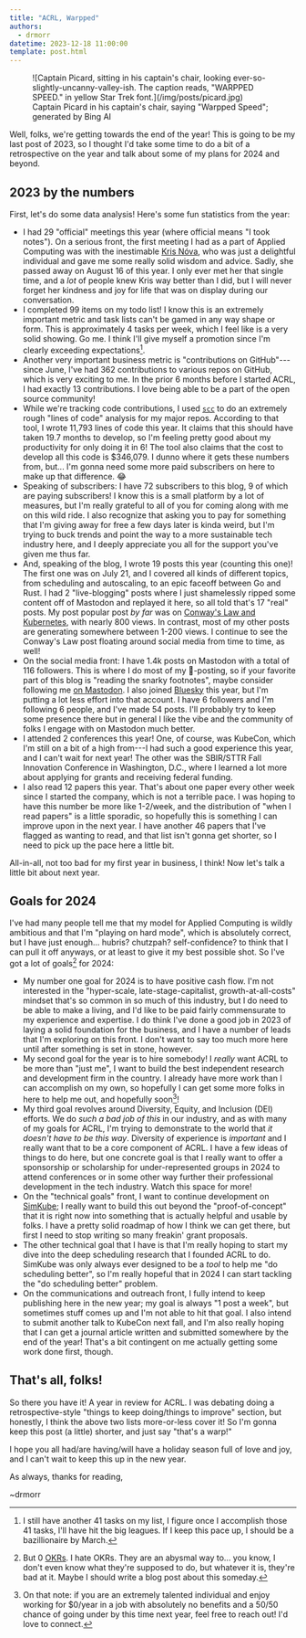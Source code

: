 ```yaml
---
title: "ACRL, Warpped"
authors: 
  - drmorr
datetime: 2023-12-18 11:00:00
template: post.html
---
```


<figure markdown>
  ![Captain Picard, sitting in his captain's chair, looking ever-so-slightly-uncanny-valley-ish.  The caption reads, "WARPPED SPEED." in yellow Star Trek font.](/img/posts/picard.jpg) 
  <figcaption>Captain Picard in his captain's chair, saying "Warpped Speed"; generated by Bing AI</figcaption>
</figure>


Well, folks, we're getting towards the end of the year!  This is going to be my last post of 2023, so I thought I'd take
some time to do a bit of a retrospective on the year and talk about some of my plans for 2024 and beyond.  

## 2023 by the numbers

First, let's do some data analysis!  Here's some fun statistics from the year:

- I had 29 "official" meetings this year (where official means "I took notes").  On a serious front, the first meeting I
  had as a part of Applied Computing was with the inestimable [Kris Nóva](https://krisnova.net/bio/), who was just a
  delightful individual and gave me some really solid wisdom and advice.  Sadly, she passed away on August 16 of this
  year.  I only ever met her that single time, and a _lot_ of people knew Kris way better than I did, but I will never
  forget her kindness and joy for life that was on display during our conversation.
- I completed 99 items on my todo list!  I know this is an extremely important metric and task lists can't be gamed in
  any way shape or form.  This is approximately 4 tasks per week, which I feel like is a very solid showing.  Go me.
  I think I'll give myself a promotion since I'm clearly exceeding expectations[^1].
- Another very important business metric is "contributions on GitHub"---since June, I've had 362 contributions to
  various repos on GitHub, which is very exciting to me.  In the prior 6 months before I started ACRL, I had exactly 13
  contributions.  I love being able to be a part of the open source community!
- While we're tracking code contributions, I used [`scc`](https://github.com/boyter/scc) to do an extremely rough "lines
  of code" analysis for my major repos.  According to that tool, I wrote 11,793 lines of code this year.  It claims
  that this should have taken 19.7 months to develop, so I'm feeling pretty good about my productivity for only doing it
  in 6!  The tool also claims that the cost to develop all this code is $346,079.  I dunno where it gets these
  numbers from, but... I'm gonna need some more paid subscribers on here to make up that difference. 😂
- Speaking of subscribers: I have 72 subscribers to this blog, 9 of which are paying subscribers!  I know this is a
  small platform by a lot of measures, but I'm really grateful to all of you for coming along with me on this wild ride.
  I also recognize that asking you to pay for something that I'm giving away for free a few days later is kinda weird,
  but I'm trying to buck trends and point the way to a more sustainable tech industry here, and I deeply appreciate you
  all for the support you've given me thus far.
- And, speaking of the blog, I wrote 19 posts this year (counting this one)!  The first one was on July 21, and I
  covered all kinds of different topics, from scheduling and autoscaling, to an epic faceoff between Go and Rust.  I had
  2 "live-blogging" posts where I just shamelessly ripped some content off of Mastodon and replayed it here, so all told
  that's 17 "real" posts.  My post popular post _by far_ was on [Conway's Law and Kubernetes](2023-08-18-conways-law-k8s.html),
  with nearly 800 views.  In contrast, most of my other posts are generating somewhere between 1-200 views.  I continue
  to see the Conway's Law post floating around social media from time to time, as well!
- On the social media front: I have 1.4k posts on Mastodon with a total of 116 followers.  This is where I do most of my
  💩-posting, so if your favorite part of this blog is "reading the snarky footnotes", maybe consider following me 
  [on Mastodon](https://hachyderm.io/@drmorr).  I also joined [Bluesky](https://bsky.app/profile/drmorr.bsky.social)
  this year, but I'm putting a lot less effort into that account.  I have 6 followers and I'm following 6 people, and
  I've made 54 posts.  I'll probably try to keep some presence there but in general I like the vibe and the community of
  folks I engage with on Mastodon much better.
- I attended 2 conferences this year!  One, of course, was KubeCon, which I'm still on a bit of a high from---I had such
  a good experience this year, and I can't wait for next year!  The other was the SBIR/STTR Fall Innovation Conference
  in Washington, D.C., where I learned a lot more about applying for grants and receiving federal funding.
- I also read 12 papers this year.  That's about one paper every other week since I started the company, which is not a
  terrible pace.  I was hoping to have this number be more like 1-2/week, and the distribution of "when I read papers"
  is a little sporadic, so hopefully this is something I can improve upon in the next year.  I have another 46 papers
  that I've flagged as wanting to read, and that list isn't gonna get shorter, so I need to pick up the pace here a
  little bit.

All-in-all, not too bad for my first year in business, I think!  Now let's talk a little bit about next year.

## Goals for 2024

I've had many people tell me that my model for Applied Computing is wildly ambitious and that I'm "playing on hard
mode", which is absolutely correct, but I have just enough... hubris?  chutzpah?  self-confidence?  to think that I can
pull it off anyways, or at least to give it my best possible shot.  So I've got a lot of goals[^2] for 2024:

- My number one goal for 2024 is to have positive cash flow.  I'm not interested in the "hyper-scale,
  late-stage-capitalist, growth-at-all-costs" mindset that's so common in so much of this industry, but I do need to be
  able to make a living, and I'd like to be paid fairly commensurate to my experience and expertise.  I do think I've
  done a good job in 2023 of laying a solid foundation for the business, and I have a number of leads that I'm exploring
  on this front.  I don't want to say too much more here until after something is set in stone, however.
- My second goal for the year is to hire somebody!  I _really_ want ACRL to be more than "just me", I want to build the
  best independent research and development firm in the country.  I already have more work than I can accomplish on my
  own, so hopefully I can get some more folks in here to help me out, and hopefully soon[^3]!
- My third goal revolves around Diversity, Equity, and Inclusion (DEI) efforts.  We do _such a bad job of this_ in our
  industry, and as with many of my goals for ACRL, I'm trying to demonstrate to the world that _it doesn't have to be
  this way_.  Diversity of experience is _important_ and I really want that to be a core component of ACRL.  I have a
  few ideas of things to do here, but one concrete goal is that I really want to offer a sponsorship or scholarship for
  under-represented groups in 2024 to attend conferences or in some other way further their professional development in
  the tech industry.  Watch this space for more!
- On the "technical goals" front, I want to continue development on [SimKube](https://github.com/acrlabs/simkube);
  I really want to build this out beyond the "proof-of-concept" that it is right now into something that is actually
  helpful and usable by folks.  I have a pretty solid roadmap of how I think we can get there, but first I need to stop
  writing so many freakin' grant proposals.
- The other technical goal that I have is that I'm really hoping to start my dive into the deep scheduling research that
  I founded ACRL to do.  SimKube was only always ever designed to be a _tool_ to help me "do scheduling better", so I'm
  really hopeful that in 2024 I can start tackling the "do scheduling better" problem.
- On the communications and outreach front, I fully intend to keep publishing here in the new year; my goal is always "1
  post a week", but sometimes stuff comes up and I'm not able to hit that goal.  I also intend to submit another talk to
  KubeCon next fall, and I'm also really hoping that I can get a journal article written and submitted somewhere by the
  end of the year!  That's a bit contingent on me actually getting some work done first, though.

## That's all, folks!

So there you have it!  A year in review for ACRL.  I was debating doing a retrospective-style "things to keep
doing/things to improve" section, but honestly, I think the above two lists more-or-less cover it!  So I'm gonna keep
this post (a little) shorter, and just say "that's a warp!"

I hope you all had/are having/will have a holiday season full of love and joy, and I can't wait to keep this up in the
new year.

As always, thanks for reading,

~drmorr

[^1]: I still have another 41 tasks on my list, I figure once I accomplish those 41 tasks, I'll have hit the big
    leagues.  If I keep this pace up, I should be a bazillionaire by March.

[^2]: But 0 [OKRs](https://en.wikipedia.org/wiki/Objectives_and_key_results).  I hate OKRs.  They are an abysmal way
    to... you know, I don't even know what they're supposed to do, but whatever it is, they're bad at it.  Maybe I
    should write a blog post about this someday.

[^3]: On that note: if you are an extremely talented individual and enjoy working for $0/year in a job with absolutely
    no benefits and a 50/50 chance of going under by this time next year, feel free to reach out!  I'd love to connect.
